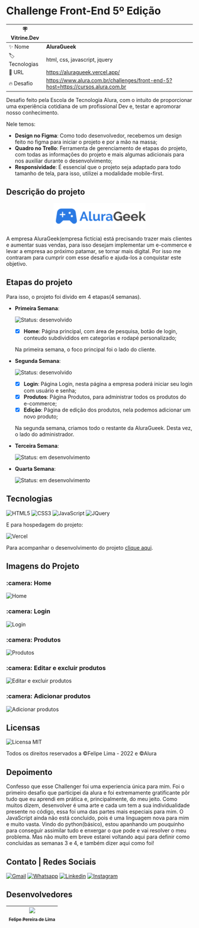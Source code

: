 # Challenge Front-End 5º Edição

| :placard: Vitrine.Dev |     |
| -------------  | --- |
| :sparkles: Nome        | **AluraGueek**
| :label: Tecnologias | html, css, javascript, jquery
| :rocket: URL         | https://aluragueek.vercel.app/
| :fire: Desafio     | https://www.alura.com.br/challenges/front-end-5?host=https://cursos.alura.com.br

Desafio feito pela Escola de Tecnologia Alura, com o intuito de proporcionar uma experiência cotidiana de um profissional Dev e, testar e apromorar nosso conhecimento. 

Nele temos:

- **Design no Figma**: Como todo desenvolvedor, recebemos um design feito no figma para iniciar o projeto e por a mão na massa;
- **Quadro no Trello**: Ferramenta de gerenciamento de etapas do projeto, com todas as informações do projeto e mais algumas adicionais para nos auxiliar durante o desenvolvimento;
- **Responsividade**: É essencial que o projeto seja adaptado para todo tamanho de tela, para isso, utilizei a modalidade mobile-first.

## Descrição do projeto 

<p align="center"><a href="https://aluragueek.vercel.app/"><img src="img\readme\logo-readme.svg#vitrinedev" width="250px"></a></p>

A empresa AluraGeek(empresa fictícia) está precisando trazer mais clientes e aumentar suas vendas, para isso desejam implementar um e-commerce e levar a empresa ao próximo patamar, se tornar mais digital. Por isso me contraram para cumprir com esse desafio e ajuda-los a conquistar este objetivo.

## Etapas do projeto
Para isso, o projeto foi divido em 4 etapas(4 semanas). 

- **Primeira Semana**:

  ![Status: desenvolvido](https://img.shields.io/badge/STATUS-Desenvolvido-success)
  
  - [X] **Home**: Página principal, com área de pesquisa, botão de login, conteudo subdivididos em categorias e rodapé personalizado;
  
  Na primeira semana, o foco principal foi o lado do cliente.
   
- **Segunda Semana**:

  ![Status: desenvolvido](https://img.shields.io/badge/STATUS-Desenvolvido-success)

  - [X] **Login**: Página Login, nesta página a empresa poderá iniciar seu login com usuário e senha;
  - [X] **Produtos**: Página Produtos, para administrar todos os produtos do e-commerce;
  - [X] **Edição**: Página de edição dos produtos, nela podemos adicionar um novo produto;
  
  Na segunda semana, criamos todo o restante da AluraGueek. Desta vez, o lado do administrador.
  
- **Terceira Semana**:

  ![Status: em desenvolvimento](https://img.shields.io/badge/STATUS-Em%20desenvolvimento-blue)
  
- **Quarta Semana**:

  ![Status: em desenvolvimento](https://img.shields.io/badge/STATUS-Em%20desenvolvimento-blue)

## Tecnologias

![HTML5](https://img.shields.io/badge/html5-%23E34F26.svg?style=for-the-badge&logo=html5&logoColor=white) ![CSS3](https://img.shields.io/badge/css3-%231572B6.svg?style=for-the-badge&logo=css3&logoColor=white) ![JavaScript](https://img.shields.io/badge/JavaScript-F7DF1E?style=for-the-badge&logo=javascript&logoColor=black) ![JQuery](https://img.shields.io/badge/jQuery-0769AD?style=for-the-badge&logo=jquery&logoColor=white)

E para hospedagem do projeto:

![Vercel](https://img.shields.io/badge/vercel-%23000000.svg?style=for-the-badge&logo=vercel&logoColor=white)

Para acompanhar o desenvolvimento do projeto [clique aqui](https://aluragueek.vercel.app/).

## Imagens do Projeto

<h3> :camera: Home</h3>

![Home](https://user-images.githubusercontent.com/102830741/193422680-269e1a43-2257-4774-a8a4-0872361de661.png)

<h3> :camera: Login</h3>

![Login](https://user-images.githubusercontent.com/102830741/193422883-cc5a248a-fe0d-404e-b2b1-e6ade4597701.png)

<h3> :camera: Produtos</h3>

![Produtos](https://user-images.githubusercontent.com/102830741/193422925-e8367410-876e-4594-8cf1-04e8ebddf8b4.png)

<h3> :camera: Editar e excluir produtos</h3>

![Editar e excluir produtos](https://user-images.githubusercontent.com/102830741/197083519-c7ed4ab3-4a72-4529-95e6-ffaabcfeed72.png)

<h3> :camera: Adicionar produtos</h3>

![Adicionar produtos](https://user-images.githubusercontent.com/102830741/197083603-a7596f23-f6a1-4541-a95a-9f059aac148d.png)

## Licensas

  ![Licensa MIT](https://img.shields.io/github/license/LipePLima/AluraGeek?style=for-the-badge)

  Todos os direitos reservados a ©Felipe Lima - 2022 e ©Alura
  
## Depoimento

Confesso que esse Challenger foi uma experiencia única para mim. Foi o primeiro desafio que participei da alura e foi extremamente gratificante pôr tudo que eu aprendi em prática e, principalmente, do meu jeito. Como muitos dizem, desenvolver é uma arte e cada um tem a sua individualidade presente no código, essa foi uma das partes mais especiais para mim. O JavaScript ainda não está concluido, pois é uma linguagem nova para mim e muito vasta. Vindo do python(básico), estou apanhando um pouquinho para conseguir assimilar tudo e enxergar o que pode e vai resolver o meu problema. Mas não muito em breve estarei voltando aqui para definir como concluidas as semanas 3 e 4, e também dizer aqui como foi!
  
## Contato | Redes Sociais

<a href="mailto:felipe.lima0160@gmail.com">![Gmail](https://img.shields.io/badge/Gmail-D14836?style=for-the-badge&logo=gmail&logoColor=white)</a>  <a href="https://wa.me/5521979926096">![Whatsapp](https://img.shields.io/badge/WhatsApp-25D366?style=for-the-badge&logo=whatsapp&logoColor=white)</a>  <a href="https://www.linkedin.com/in/felipe-lima01/">![Linkedin](https://img.shields.io/badge/LinkedIn-0077B5?style=for-the-badge&logo=linkedin&logoColor=white)</a>  <a href="https://www.instagram.com/felima148/">![Instagram](https://img.shields.io/badge/Instagram-E4405F?style=for-the-badge&logo=instagram&logoColor=white)</a>

## Desenvolvedores

| [<img src="https://avatars.githubusercontent.com/u/102830741?s=400&u=eb0ed821d5deeaaac9a910f737ce38ddfda2f3a9&v=4" width=115><br><sub>Felipe Pereira de Lima</sub>](https://github.com/LipePLima) 
| :---: |
